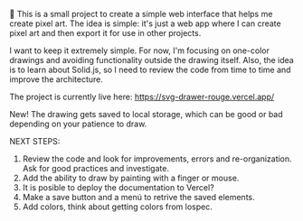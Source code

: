 🌱
This is a small project to create a simple web interface that helps me create pixel art. The idea is simple: it's just a web app where I can create pixel art and then export it for use in other projects.

I want to keep it extremely simple. For now, I'm focusing on one-color drawings and avoiding functionality outside the drawing itself. Also, the idea is to learn about Solid.js, so I need to review the code from time to time and improve the architecture.

The project is currently live here: https://svg-drawer-rouge.vercel.app/

New! The drawing gets saved to local storage, which can be good or bad depending on your patience to draw.

NEXT STEPS:
1. Review the code and look for improvements, errors and re-organization. Ask for good practices and investigate.
2. Add the ability to draw by painting with a finger or mouse.
3. It is posible to deploy the documentation to Vercel?
4. Make a save button and a menú to retrive the saved elements.
5. Add colors, think about getting colors from lospec.
